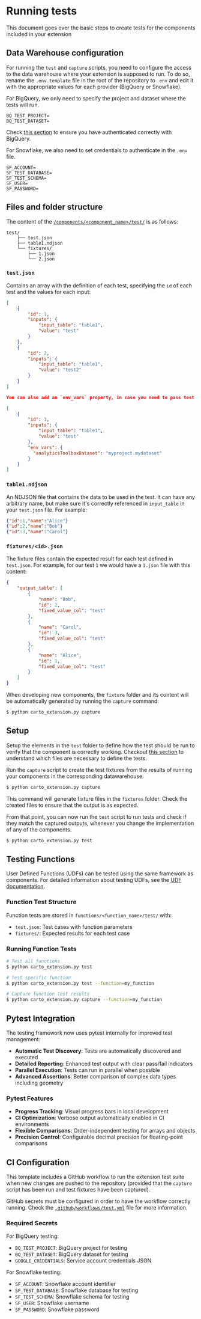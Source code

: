 # Running tests

This document goes over the basic steps to create tests for the components included in your extension

## Data Warehouse configuration

For running the `test` and `capture` scripts, you need to configure the access to the data warehouse where your extension is supposed to run. To do so, rename the `.env.template` file in the root of the repository to `.env` and edit it with the appropriate values for each provider (BigQuery or Snowflake).

For BigQuery, we only need to specify the project and dataset where the tests will run.

```
BQ_TEST_PROJECT=
BQ_TEST_DATASET=
```

Check [this section](./tooling.md#authentication-with-the-data-warehouse) to ensure you have authenticated correctly with BigQuery.

For Snowflake, we also need to set credentials to authenticate in the `.env` file.

```
SF_ACCOUNT=
SF_TEST_DATABASE=
SF_TEST_SCHEMA=
SF_USER=
SF_PASSWORD=
```

## Files and folder structure

The content of the [`/components/<component_name>/test/`](../components/template/test/) is as follows:

```
test/
    ├── test.json
    ├── table1.ndjson
    └── fixtures/
        ├── 1.json
        └── 2.json
```

### `test.json`

Contains an array with the definition of each test, specifying the `id` of each test and the values for each input:

```json
[
    {
        "id": 1,
        "inputs": {
            "input_table": "table1",
            "value": "test"
        }
    },
    {
        "id": 2,
        "inputs": {
            "input_table": "table1",
            "value": "test2"
        }
    }
]

You can also add an `env_vars` property, in case you need to pass test environment variables. This property is not mandatory. If missing, and empty dictionary will be passed.

[
    {
        "id": 1,
        "inputs": {
            "input_table": "table1",
            "value": "test"
        },
        "env_vars": {
          "analyticsToolboxDataset": "myproject.mydataset"
        }
    }
]

```

### `table1.ndjson`

An NDJSON file that contains the data to be used in the test. It can have any arbitrary name, but make sure it's correctly referenced in `input_table` in your `test.json` file. For example:

```json
{"id":1,"name":"Alice"}
{"id":2,"name":"Bob"}
{"id":3,"name":"Carol"}
```

### `fixtures/<id>.json`

The fixture files contain the expected result for each test defined in `test.json`. For example, for our test `1` we would have a `1.json` file with this content:

```json
{
    "output_table": [
        {
            "name": "Bob",
            "id": 2,
            "fixed_value_col": "test"
        },
        {
            "name": "Carol",
            "id": 3,
            "fixed_value_col": "test"
        },
        {
            "name": "Alice",
            "id": 1,
            "fixed_value_col": "test"
        }
    ]
}
```

When developing new components, the `fixture` folder and its content will be automatically generated by running the `capture` command:

```bash
$ python carto_extension.py capture
```

## Setup

Setup the elements in the `test` folder to define how the test should be run to verify that the component is correctly working.
Checkout [this section](./anatomy_of_an_extension.md#test) to understand which files are necessary to define the tests.

Run the `capture` script to create the test fixtures from the results of running your components in the corresponding datawarehouse.

```bash
$ python carto_extension.py capture
```

This command will generate fixture files in the `fixtures` folder.
Check the created files to ensure that the output is as expected.

From that point, you can now run the `test` script to run tests and check if they match the captured outputs, whenever you change the implementation of any of the components.

```bash
$ python carto_extension.py test
```

## Testing Functions

User Defined Functions (UDFs) can be tested using the same framework as components. For detailed information about testing UDFs, see the [UDF documentation](./user_defined_functions.md#testing-functions).

### Function Test Structure

Function tests are stored in `functions/<function_name>/test/` with:
- `test.json`: Test cases with function parameters
- `fixtures/`: Expected results for each test case

### Running Function Tests

```bash
# Test all functions
$ python carto_extension.py test

# Test specific function
$ python carto_extension.py test --function=my_function

# Capture function test results
$ python carto_extension.py capture --function=my_function
```

## Pytest Integration

The testing framework now uses pytest internally for improved test management:

- **Automatic Test Discovery**: Tests are automatically discovered and executed
- **Detailed Reporting**: Enhanced test output with clear pass/fail indicators
- **Parallel Execution**: Tests can run in parallel when possible
- **Advanced Assertions**: Better comparison of complex data types including geometry

### Pytest Features

- **Progress Tracking**: Visual progress bars in local development
- **CI Optimization**: Verbose output automatically enabled in CI environments
- **Flexible Comparisons**: Order-independent testing for arrays and objects
- **Precision Control**: Configurable decimal precision for floating-point comparisons

## CI Configuration

This template includes a GitHub workflow to run the extension test suite when new changes are pushed to the repository (provided that the `capture` script has been run and test fixtures have been captured).

GitHub secrets must be configured in order to have the workflow correctly running. Check the [`.github/workflows/test.yml`](../.github/workflows/test.yml) file for more information.

### Required Secrets

For BigQuery testing:
- `BQ_TEST_PROJECT`: BigQuery project for testing
- `BQ_TEST_DATASET`: BigQuery dataset for testing
- `GOOGLE_CREDENTIALS`: Service account credentials JSON

For Snowflake testing:
- `SF_ACCOUNT`: Snowflake account identifier
- `SF_TEST_DATABASE`: Snowflake database for testing
- `SF_TEST_SCHEMA`: Snowflake schema for testing
- `SF_USER`: Snowflake username
- `SF_PASSWORD`: Snowflake password
